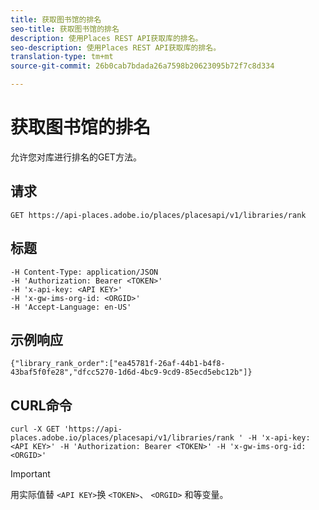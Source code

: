 ```yaml
---
title: 获取图书馆的排名
seo-title: 获取图书馆的排名
description: 使用Places REST API获取库的排名。
seo-description: 使用Places REST API获取库的排名。
translation-type: tm+mt
source-git-commit: 26b0cab7bdada26a7598b20623095b72f7c8d334

---
```



# 获取图书馆的排名

允许您对库进行排名的GET方法。

## 请求

`GET https://api-places.adobe.io/places/placesapi/v1/libraries/rank`

## 标题

```
-H Content-Type: application/JSON  
-H 'Authorization: Bearer <TOKEN>'  
-H 'x-api-key: <API KEY>'  
-H 'x-gw-ims-org-id: <ORGID>'  
-H 'Accept-Language: en-US'
```

## 示例响应

```
{"library_rank_order":["ea45781f-26af-44b1-b4f8-43baf5f0fe28","dfcc5270-1d6d-4bc9-9cd9-85ecd5ebc12b"]}
```

## CURL命令

```
curl -X GET 'https://api-places.adobe.io/places/placesapi/v1/libraries/rank ' -H 'x-api-key: <API KEY>' -H 'Authorization: Bearer <TOKEN>' -H 'x-gw-ims-org-id: <ORGID>'
```

>[!IMPORTANT]
>
>用实际值替 `<API KEY>`换 `<TOKEN>`、 `<ORGID>` 和等变量。

